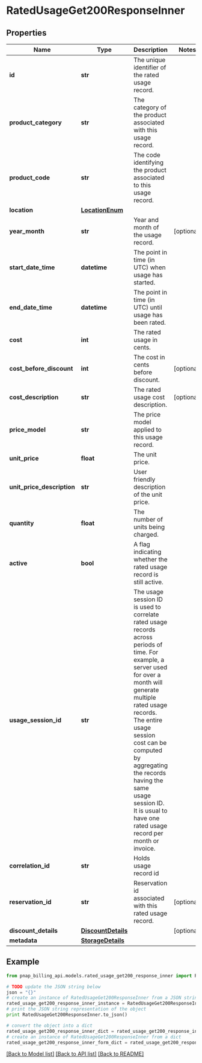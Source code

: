 # RatedUsageGet200ResponseInner


## Properties

Name | Type | Description | Notes
------------ | ------------- | ------------- | -------------
**id** | **str** | The unique identifier of the rated usage record. | 
**product_category** | **str** | The category of the product associated with this usage record. | 
**product_code** | **str** | The code identifying the product associated to this usage record. | 
**location** | [**LocationEnum**](LocationEnum.md) |  | 
**year_month** | **str** | Year and month of the usage record. | [optional] 
**start_date_time** | **datetime** | The point in time (in UTC) when usage has started. | 
**end_date_time** | **datetime** | The point in time (in UTC) until usage has been rated. | 
**cost** | **int** | The rated usage in cents. | 
**cost_before_discount** | **int** | The cost in cents before discount. | [optional] 
**cost_description** | **str** | The rated usage cost description. | [optional] 
**price_model** | **str** | The price model applied to this usage record. | 
**unit_price** | **float** | The unit price. | 
**unit_price_description** | **str** | User friendly description of the unit price. | 
**quantity** | **float** | The number of units being charged. | 
**active** | **bool** | A flag indicating whether the rated usage record is still active. | 
**usage_session_id** | **str** | The usage session ID is used to correlate rated usage records across periods of time. For example, a server used for over a month will generate multiple rated usage records. The entire usage session cost can be computed by aggregating the records having the same usage session ID. It is usual to have one rated usage record per month or invoice. | 
**correlation_id** | **str** | Holds usage record id | 
**reservation_id** | **str** | Reservation id associated with this rated usage record. | [optional] 
**discount_details** | [**DiscountDetails**](DiscountDetails.md) |  | [optional] 
**metadata** | [**StorageDetails**](StorageDetails.md) |  | 

## Example

```python
from pnap_billing_api.models.rated_usage_get200_response_inner import RatedUsageGet200ResponseInner

# TODO update the JSON string below
json = "{}"
# create an instance of RatedUsageGet200ResponseInner from a JSON string
rated_usage_get200_response_inner_instance = RatedUsageGet200ResponseInner.from_json(json)
# print the JSON string representation of the object
print RatedUsageGet200ResponseInner.to_json()

# convert the object into a dict
rated_usage_get200_response_inner_dict = rated_usage_get200_response_inner_instance.to_dict()
# create an instance of RatedUsageGet200ResponseInner from a dict
rated_usage_get200_response_inner_form_dict = rated_usage_get200_response_inner.from_dict(rated_usage_get200_response_inner_dict)
```
[[Back to Model list]](../README.md#documentation-for-models) [[Back to API list]](../README.md#documentation-for-api-endpoints) [[Back to README]](../README.md)


